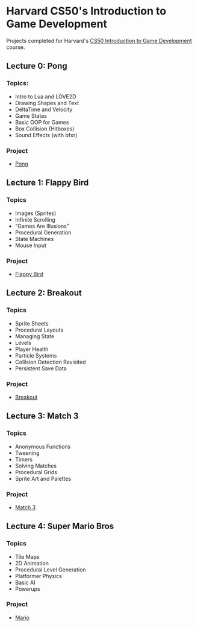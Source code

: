 # Harvard CS50's Introduction to Game Development

Projects completed for Harvard's [CS50 Introduction to Game Development](https://cs50.harvard.edu/games/2018/) course. 

## Lecture 0: Pong 
### Topics:
* Intro to Lua and LÖVE2D
* Drawing Shapes and Text
* DeltaTime and Velocity
* Game States
* Basic OOP for Games
* Box Collision (Hitboxes)
* Sound Effects (with bfxr)
  
### Project
* [Pong](https://github.com/NoahHollingsworth/gd50/tree/main/pong)

## Lecture 1: Flappy Bird
### Topics
* Images (Sprites)
* Infinite Scrolling
* “Games Are Illusions”
* Procedural Generation
* State Machines
* Mouse Input

### Project
* [Flappy Bird](https://github.com/NoahHollingsworth/gd50/tree/main/flappy)

## Lecture 2: Breakout

### Topics
* Sprite Sheets
* Procedural Layouts
* Managing State
* Levels
* Player Health
* Particle Systems
* Collision Detection Revisited
* Persistent Save Data

### Project 
* [Breakout](https://github.com/NoahHollingsworth/gd50/tree/main/breakout)

## Lecture 3: Match 3 

### Topics 
* Anonymous Functions
* Tweening
* Timers
* Solving Matches
* Procedural Grids
* Sprite Art and Palettes

### Project 
* [Match 3](https://github.com/NoahHollingsworth/gd50/tree/main/match)

## Lecture 4: Super Mario Bros

### Topics 
* Tile Maps
* 2D Animation
* Procedural Level Generation
* Platformer Physics
* Basic AI
* Powerups
### Project 
* [Mario](https://github.com/NoahHollingsworth/gd50/tree/main/mario)